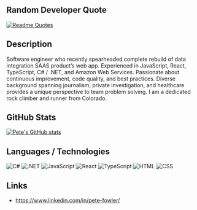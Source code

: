 ## Random Developer Quote
[![Readme Quotes](https://quotes-github-readme.vercel.app/api?type=horizontal&theme=dark)](https://github.com/piyushsuthar/github-readme-quotes)

## Description
Software engineer who recently spearheaded complete rebuild of data integration SAAS product’s web app. Experienced in JavaScript, React, TypeScript, C# / .NET, and Amazon Web Services. Passionate about continuous improvement, code quality, and best practices. Diverse background spanning journalism, private investigation, and healthcare provides a unique perspective to team problem solving. I am a dedicated rock climber and runner from Colorado.

## GitHub Stats
[![Pete's GitHub stats](https://github-readme-stats-pf.vercel.app/api?username=pete-fowler&hide=stars,prs&show_icons=true&theme=radical)](https://github.com/pete-fowler/github-readme-stats)

## Languages / Technologies
![C#](https://img.shields.io/badge/C%23-239120?style=for-the-badge&logo=c-sharp&logoColor=white) ![.NET](https://img.shields.io/badge/.NET-512BD4?style=for-the-badge&logo=dotnet&logoColor=white) ![JavaScript](https://img.shields.io/badge/JavaScript-323330?style=for-the-badge&logo=javascript&logoColor=F7DF1E) ![React](https://img.shields.io/badge/React-20232A?style=for-the-badge&logo=react&logoColor=61DAFB) ![TypeScript](https://img.shields.io/badge/TypeScript-007ACC?style=for-the-badge&logo=typescript&logoColor=white) ![HTML](https://img.shields.io/badge/HTML5-E34F26?style=for-the-badge&logo=html5&logoColor=white) ![CSS](https://img.shields.io/badge/CSS3-1572B6?style=for-the-badge&logo=css3&logoColor=white)

## Links
- https://www.linkedin.com/in/pete-fowler/
